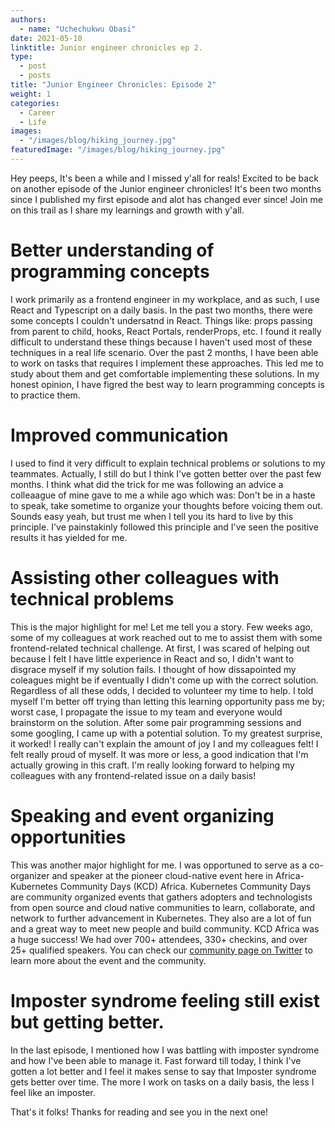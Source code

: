 ```yaml
---
authors:
  - name: "Uchechukwu Obasi"
date: 2021-05-10
linktitle: Junior engineer chronicles ep 2.
type:
  - post
  - posts
title: "Junior Engineer Chronicles: Episode 2"
weight: 1
categories:
  - Career
  - Life
images:
  - "/images/blog/hiking_journey.jpg"
featuredImage: "/images/blog/hiking_journey.jpg"
---
```


Hey peeps, It's been a while and I missed y'all for reals! Excited to be back on another episode of the Junior engineer chronicles! It's been two months since I published my first episode and alot has changed ever since! Join me on this trail as I share my learnings and growth with y'all.

# Better understanding of programming concepts

I work primarily as a frontend engineer in my workplace, and as such, I use React and Typescript on a daily basis. In the past two months, there were some concepts I couldn't undersatnd in React. Things like: props passing from parent to child, hooks, React Portals, renderProps, etc. I found it really difficult to understand these things because I haven't used most of these techniques in a real life scenario. Over the past 2 months, I have been able to work on tasks that requires I implement these approaches. This led me to study about them and get comfortable implementing these solutions. In my honest opinion, I have figred the best way to learn programming concepts is to practice them.

# Improved communication

I used to find it very difficult to explain technical problems or solutions to my teammates. Actually, I still do but I think I've gotten better over the past few months. I think what did the trick for me was following an advice a colleaague of mine gave to me a while ago which was: Don't be in a haste to speak, take sometime to organize your thoughts before voicing them out. Sounds easy yeah, but trust me when I tell you its hard to live by this principle. I've painstakinly followed this principle and I've seen the positive results it has yielded for me.

# Assisting other colleagues with technical problems

This is the major highlight for me! Let me tell you a story. Few weeks ago, some of my colleagues at work reached out to me to assist them with some frontend-related technical challenge. At first, I was scared of helping out because I felt I have little experience in React and so, I didn't want to disgrace myself if my solution fails. I thought of how dissapointed my coleagues might be if eventually I didn't come up with the correct solution. Regardless of all these odds, I decided to volunteer my time to help. I told myself I'm better off trying than letting this learning opportunity pass me by; worst case, I propagate the issue to my team and everyone would brainstorm on the solution. After some pair programming sessions and some googling, I came up with a potential solution. To my greatest surprise, it worked! I really can't explain the amount of joy I and my colleagues felt! I felt really proud of myself. It was more or less, a good indication that I'm actually growing in this craft. I'm really looking forward to helping my colleagues with any frontend-related issue on a daily basis!

# Speaking and event organizing opportunities

This was another major highlight for me. I was opportuned to serve as a co-organizer and speaker at the pioneer cloud-native event here in Africa- Kubernetes Community Days (KCD) Africa. Kubernetes Community Days are community organized events that gathers adopters and technologists from open source and cloud native communities to learn, collaborate, and network to further advancement in Kubernetes. They also are a lot of fun and a great way to meet new people and build community. KCD Africa was a huge success! We had over 700+ attendees, 330+ checkins, and over 25+ qualified speakers. You can check our [community page on Twitter](http://twitter.com/kcdafrica) to learn more about the event and the community.

# Imposter syndrome feeling still exist but getting better.

In the last episode, I mentioned how I was battling with imposter syndrome and how I've been able to manage it. Fast forward till today, I think I've gotten a lot better and I feel it makes sense to say that Imposter syndrome gets better over time. The more I work on tasks on a daily basis, the less I feel like an imposter.

That's it folks! Thanks for reading and see you in the next one!
